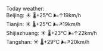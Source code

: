 Today weather:  
Beijing: ☀️   🌡️+25°C 🌬️↑19km/h  
Tianjin: ☀️   🌡️+25°C 🌬️↗19km/h  
Shijiazhuang: ☀️   🌡️+23°C 🌬️↑22km/h  
Tangshan: ☀️   🌡️+29°C 🌬️↗20km/h  
